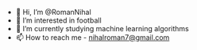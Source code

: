 - 👋 Hi, I’m @RomanNihal
- 👀 I’m interested in football
- 🌱 I’m currently studying machine learning algorithms
- 📫 How to reach me - nihalroman7@gmail.com

<!---
RomanNihal/RomanNihal is a ✨ special ✨ repository because its `README.md` (this file) appears on your GitHub profile.
You can click the Preview link to take a look at your changes.
--->
